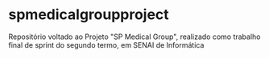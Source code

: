 # spmedicalgroupproject
Repositório voltado ao Projeto "SP Medical Group", realizado como trabalho final de sprint do segundo termo, em SENAI de Informática
